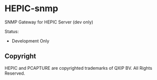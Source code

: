 # HEPIC-snmp
SNMP Gateway for HEPIC Server (dev only)

Status:

* Development Only


## Copyright
HEPIC and PCAPTURE are copyrighted trademarks of QXIP BV. All Rights Reserved.

